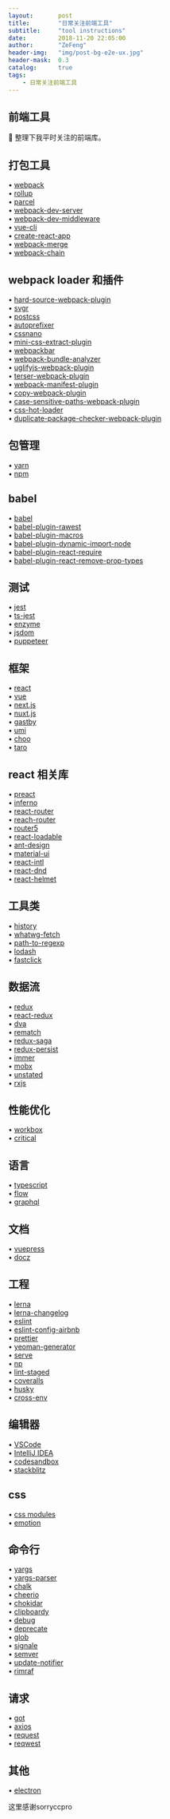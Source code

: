 ```yaml
---
layout:       post
title:        "日常关注前端工具"
subtitle:     "tool instructions"
date:         2018-11-20 22:05:00
author:       "ZeFeng"
header-img:   "img/post-bg-e2e-ux.jpg"
header-mask:  0.3
catalog:      true
tags:
    - 日常关注前端工具
---
```


## 前端工具
🎉 整理下我平时关注的前端库。

## 打包工具

• [webpack](https://github.com/webpack/webpack) <br />
• [rollup](https://github.com/rollup/rollup) <br />
• [parcel](https://github.com/parcel-bundler/parcel) <br />
• [webpack-dev-server](https://github.com/webpack/webpack-dev-server) <br />
• [webpack-dev-middleware](https://github.com/webpack/webpack-dev-middleware) <br />
• [vue-cli](https://github.com/vuejs/vue-cli) <br />
• [create-react-app](https://github.com/facebook/create-react-app) <br />
• [webpack-merge](https://github.com/survivejs/webpack-merge) <br />
• [webpack-chain](https://github.com/neutrinojs/webpack-chain) <br />

## webpack loader 和插件
• [hard-source-webpack-plugin](https://github.com/mzgoddard/hard-source-webpack-plugin) <br />
• [svgr](https://github.com/smooth-code/svgr) <br />
• [postcss](https://github.com/postcss/postcss) <br />
• [autoprefixer](https://github.com/postcss/autoprefixer) <br />
• [cssnano](https://github.com/cssnano/cssnano) <br />
• [mini-css-extract-plugin](https://github.com/webpack-contrib/mini-css-extract-plugin) <br />
• [webpackbar](https://github.com/nuxt/webpackbar) <br />
• [webpack-bundle-analyzer](https://github.com/webpack-contrib/webpack-bundle-analyzer) <br />
• [uglifyjs-webpack-plugin](https://github.com/webpack-contrib/uglifyjs-webpack-plugin) <br />
• [terser-webpack-plugin](https://github.com/webpack-contrib/terser-webpack-plugin) <br />
• [webpack-manifest-plugin](https://github.com/danethurber/webpack-manifest-plugin) <br />
• [copy-webpack-plugin](https://github.com/webpack-contrib/copy-webpack-plugin) <br />
• [case-sensitive-paths-webpack-plugin](https://github.com/Urthen/case-sensitive-paths-webpack-plugin) <br />
• [css-hot-loader](https://github.com/shepherdwind/css-hot-loader) <br />
• [duplicate-package-checker-webpack-plugin](https://github.com/darrenscerri/duplicate-package-checker-webpack-plugin) <br />

## 包管理
• [yarn](https://github.com/yarnpkg/yarn) <br />
• [npm](https://github.com/npm/cli) <br />

## babel
• [babel](https://github.com/babel/babel) <br />
• [babel-plugin-rawest](https://github.com/sokra/rawact) <br />
• [babel-plugin-macros](https://github.com/kentcdodds/babel-plugin-macros) <br />
• [babel-plugin-dynamic-import-node](https://github.com/airbnb/babel-plugin-dynamic-import-node) <br />
• [babel-plugin-react-require](https://github.com/vslinko/babel-plugin-react-require) <br />
• [babel-plugin-react-remove-prop-types](https://github.com/nkt/babel-plugin-react-remove-prop-types) <br />

## 测试
• [jest](https://github.com/facebook/jest) <br />
• [ts-jest](https://github.com/kulshekhar/ts-jest) <br />
• [enzyme](https://github.com/airbnb/enzyme) <br />
• [jsdom](https://github.com/jsdom/jsdom) <br />
• [puppeteer](https://github.com/GoogleChrome/puppeteer) <br />

## 框架
• [react](https://github.com/facebook/react) <br />
• [vue](https://github.com/vuejs/vue) <br />
• [next.js](https://github.com/zeit/next.js) <br />
• [nuxt.js](https://github.com/nuxt/nuxt.js) <br />
• [gastby](https://github.com/gatsbyjs/gatsby) <br />
• [umi](https://github.com/umijs/umi) <br />
• [choo](https://github.com/choojs/choo) <br />
• [taro](https://github.com/NervJS/taro) <br />

## react 相关库
• [preact](https://github.com/developit/preact) <br />
• [inferno](https://github.com/infernojs/inferno) <br />
• [react-router](https://github.com/ReactTraining/react-router) <br />
• [reach-router](https://github.com/reach/router) <br />
• [router5](https://github.com/router5/router5) <br />
• [react-loadable](https://github.com/jamiebuilds/react-loadable) <br />
• [ant-design](https://github.com/ant-design/ant-design) <br />
• [material-ui](https://github.com/mui-org/material-ui) <br />
• [react-intl](https://github.com/yahoo/react-intl) <br />
• [react-dnd](https://github.com/react-dnd/react-dnd) <br />
• [react-helmet](https://github.com/nfl/react-helmet) <br />

## 工具类
• [history](https://github.com/ReactTraining/history) <br />
• [whatwg-fetch](https://github.com/github/fetch) <br />
• [path-to-regexp](https://github.com/pillarjs/path-to-regexp) <br />
• [lodash](https://github.com/lodash/lodash) <br />
• [fastclick](https://github.com/ftlabs/fastclick) <br />

## 数据流
• [redux](https://github.com/reduxjs/redux) <br />
• [react-redux](https://github.com/reduxjs/react-redux) <br />
• [dva](https://github.com/dvajs/dva) <br />
• [rematch](https://github.com/rematch/rematch) <br />
• [redux-saga](https://github.com/redux-saga/redux-saga) <br />
• [redux-persist](https://github.com/rt2zz/redux-persist) <br />
• [immer](https://github.com/mweststrate/immer) <br />
• [mobx](https://github.com/mobxjs/mobx) <br />
• [unstated](https://github.com/jamiebuilds/unstated) <br />
• [rxjs](https://github.com/ReactiveX/rxjs) <br />

## 性能优化
• [workbox](https://github.com/GoogleChrome/workbox) <br />
• [critical](https://github.com/addyosmani/critical) <br />

## 语言
• [typescript](https://github.com/Microsoft/TypeScript) <br />
• [flow](https://github.com/facebook/flow) <br />
• [graphql](https://github.com/graphql/graphql-js) <br />

## 文档
• [vuepress](https://github.com/vuejs/vuepress) <br />
• [docz](https://github.com/pedronauck/docz) <br />

## 工程
• [lerna](https://github.com/lerna/lerna) <br />
• [lerna-changelog](https://github.com/lerna/lerna-changelog) <br />
• [eslint](https://github.com/eslint/eslint) <br />
• [eslint-config-airbnb](https://github.com/airbnb/javascript) <br />
• [prettier](https://github.com/prettier/prettier) <br />
• [yeoman-generator](https://github.com/yeoman/generator) <br />
• [serve](https://github.com/zeit/serve) <br />
• [np](https://github.com/sindresorhus/np) <br />
• [lint-staged](https://github.com/okonet/lint-staged) <br />
• [coveralls](https://github.com/marketplace/coveralls) <br />
• [husky](https://github.com/typicode/husky) <br />
• [cross-env](https://github.com/kentcdodds/cross-env) <br />

## 编辑器
• [VSCode](https://code.visualstudio.com/) <br />
• [IntelliJ IDEA](https://www.jetbrains.com/idea/) <br />
• [codesandbox](https://codesandbox.io/) <br />
• [stackblitz](https://stackblitz.com/) <br />

## css
• [css modules](https://github.com/css-modules/css-modules) <br />
• [emotion](https://github.com/emotion-js/emotion) <br />

## 命令行
• [yargs](https://github.com/yargs/yargs) <br />
• [yargs-parser](https://github.com/yargs/yargs-parser) <br />
• [chalk](https://github.com/chalk/chalk) <br />
• [cheerio](https://github.com/cheeriojs/cheerio) <br />
• [chokidar](https://github.com/paulmillr/chokidar) <br />
• [clipboardy](https://github.com/sindresorhus/clipboardy) <br />
• [debug](https://github.com/visionmedia/debug) <br />
• [deprecate](https://github.com/brianc/node-deprecate) <br />
• [glob](https://github.com/isaacs/node-glob) <br />
• [signale](https://github.com/klaussinani/signale) <br />
• [semver](https://github.com/npm/node-semver) <br />
• [update-notifier](https://github.com/yeoman/update-notifier) <br />
• [rimraf](https://github.com/isaacs/rimraf) <br />

## 请求
• [got](https://github.com/sindresorhus/got) <br />
• [axios](https://github.com/axios/axios) <br />
• [request](https://github.com/request/request) <br />
• [reqwest](https://github.com/ded/reqwest) <br />

## 其他
• [electron](https://github.com/electron/electron) <br />

这里感谢sorryccpro

































































